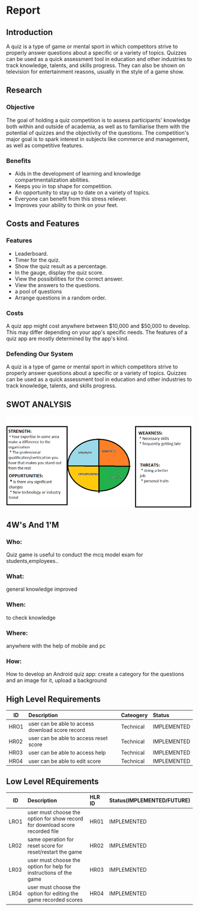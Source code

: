 # Report
## Introduction
 A quiz is a type of game or mental sport in which competitors strive to properly answer questions about a specific or a variety of topics. Quizzes can be used as a quick assessment tool in education and other industries to track knowledge, talents, and skills progress. They can also be shown on television for entertainment reasons, usually in the style of a game show.
## Research
### Objective
 The goal of holding a quiz competition is to assess participants' knowledge both within and outside of academia, as well as to familiarise them with the potential of quizzes and the objectivity of the questions. The competition's major goal is to spark interest in subjects like commerce and management, as well as competitive features.
### Benefits
 * Aids in the development of learning and knowledge compartmentalization abilities.
 * Keeps you in top shape for competition.
 * An opportunity to stay up to date on a variety of topics.
 * Everyone can benefit from this stress reliever.
 * Improves your ability to think on your feet.
## Costs and Features
### Features
 * Leaderboard.
 * Timer for the quiz.
 * Show the quiz result as a percentage.
 * In the gauge, display the quiz score.
 * View the possibilities for the correct answer.
 * View the answers to the questions.
 * a pool of questions
 * Arrange questions in a random order.
### Costs
 A quiz app might cost anywhere between $10,000 and $50,000 to develop. This may differ depending on your app's specific needs. The features of a quiz app are mostly determined by the app's kind.
### Defending Our System
 A quiz is a type of game or mental sport in which competitors strive to properly answer questions about a specific or a variety of topics. Quizzes can be used as a quick assessment tool in education and other industries to track knowledge, talents, and skills progress.
## SWOT ANALYSIS
![alt text](https://github.com/MohanBabuS/M1_Quiz_Game/blob/main/1_Requirements/SWOT%20ANALYSIS.png)

## 4W's And 1'M
### Who:
 Quiz game is useful to conduct the mcq model exam for students,employees..
### What:
 general knowledge improved
### When:
  to check knowledge
### Where:
 anywhere with the help of mobile and pc
### How:
  How to develop an Android quiz app: create a category for the questions and an image for it, upload a background
## High Level Requirements
 | ID | Description | Cateogery | Status |
 | ---|:------------|:----------|:-------|
 | HRO1 | user can be able to access download score record  | Technical | IMPLEMENTED |
 | HR02 | user can be able to access reset score | Technical | IMPLEMENTED |
 | HR03 | user can be able to access help | Technical | IMPLEMENTED |
 | HR04 | user can be able to edit score | Technical | IMPLEMENTED |



## Low Level REquirements
 | ID | Description | HLR ID | Status(IMPLEMENTED/FUTURE) |
 | ---|:------------|:----------|:-------|
 | LRO1 | user must choose the option for show record for download score recorded file | HR01 | IMPLEMENTED |
 | LR02 | same operation for reset score for reset/restart the game | HR02 | IMPLEMENTED |
 | LR03 | user must choose the option for help for instructions of the game| HR03 | IMPLEMENTED |
 | LR04 | user must choose the option for editing the game recorded scores | HR04 | IMPLEMENTED |

